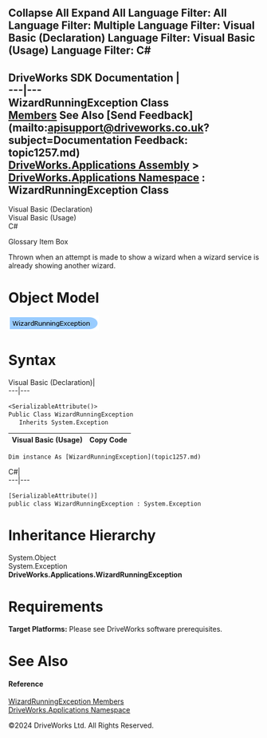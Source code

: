       

 Collapse All Expand All  Language Filter: All  Language Filter: Multiple  Language Filter: Visual Basic (Declaration) Language Filter: Visual Basic (Usage) Language Filter: C#  
---  
DriveWorks SDK Documentation  |   
---|---  
WizardRunningException Class   
[Members](topic1258.md) See Also [Send Feedback](mailto:apisupport@driveworks.co.uk?subject=Documentation Feedback: topic1257.md)  
[DriveWorks.Applications Assembly](topic13.md) > [DriveWorks.Applications Namespace](topic16.md) : WizardRunningException Class  
---  
  
Visual Basic (Declaration)    
Visual Basic (Usage)    
C# 

Glossary Item Box

Thrown when an attempt is made to show a wizard when a wizard service is already showing another wizard. 

# Object Model

![](dotnetdiagramimages/image49.png)

# Syntax

Visual Basic (Declaration)|   
---|---  
      
    
    <SerializableAttribute()>
    Public Class WizardRunningException 
       Inherits System.Exception  
  
Visual Basic (Usage)| Copy Code  
---|---  
      
    
    Dim instance As [WizardRunningException](topic1257.md)  
  
C#|   
---|---  
      
    
    [SerializableAttribute()]
    public class WizardRunningException : System.Exception   
  
# Inheritance Hierarchy

System.Object  
System.Exception  
**DriveWorks.Applications.WizardRunningException**  


# Requirements

**Target Platforms:** Please see DriveWorks software prerequisites.

# See Also

#### Reference

[WizardRunningException Members](topic1258.md)   
[DriveWorks.Applications Namespace](topic16.md)

©2024 DriveWorks Ltd. All Rights Reserved.
